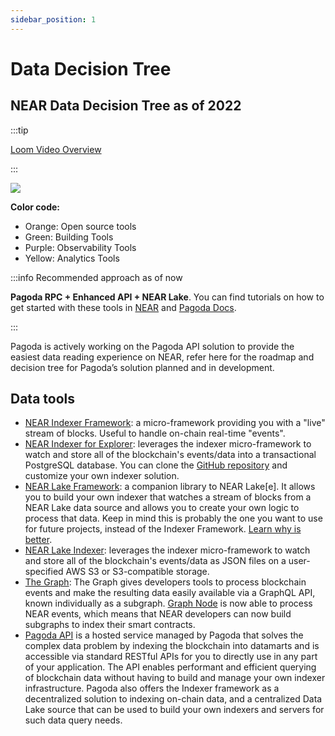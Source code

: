 ```yaml
---
sidebar_position: 1
---
```


# Data Decision Tree

## NEAR Data Decision Tree as of 2022

:::tip

[Loom Video Overview](https://www.loom.com/share/b6894b06a617453b81ae8872ab914b76)

:::

![](/img/tree/image4.png)


**Color code:**
- Orange: Open source tools
- Green: Building Tools
- Purple: Observability Tools
- Yellow: Analytics Tools


:::info Recommended approach as of now

**Pagoda RPC + Enhanced API + NEAR Lake**.
You can find tutorials on how to get started with these tools in [NEAR](http://docs.near.org) and [Pagoda Docs](http://docs.pagoda.co). 

:::

Pagoda is actively working on the Pagoda API solution to provide the easiest data reading experience on NEAR, refer here for the roadmap and decision tree for Pagoda’s solution planned and in development.

## Data tools

* [NEAR Indexer Framework](https://docs.near.org/concepts/advanced/near-indexer-framework): a micro-framework providing you with a "live" stream of blocks. Useful to handle on-chain real-time "events".
* [NEAR Indexer for Explorer](https://docs.near.org/tools/indexer-for-explorer): leverages the indexer micro-framework to watch and store all of the blockchain's events/data into a transactional PostgreSQL database. You can clone the [GitHub repository](https://github.com/near/near-indexer-for-explorer) and customize your own indexer solution.
* [NEAR Lake Framework](https://docs.near.org/concepts/advanced/near-lake-framework): a companion library to NEAR Lake[e]. It allows you to build your own indexer that watches a stream of blocks from a NEAR Lake data source and allows you to create your own logic to process that data. Keep in mind this is probably the one you want to use for future projects, instead of the Indexer Framework. [Learn why is better](https://docs.near.org/concepts/advanced/near-indexer-framework#why-is-it-better-than-near-indexer-framework).
* [NEAR Lake Indexer](https://docs.near.org/concepts/advanced/near-lake-framework): leverages the indexer micro-framework to watch and store all of the blockchain's events/data as JSON files on a user-specified AWS S3 or S3-compatible storage.
* [The Graph](https://thegraph.com/docs/en/cookbook/near/): The Graph gives developers tools to process blockchain events and make the resulting data easily available via a GraphQL API, known individually as a subgraph. [Graph Node](https://github.com/graphprotocol/graph-node) is now able to process NEAR events, which means that NEAR developers can now build subgraphs to index their smart contracts.
* [Pagoda API](https://pagoda.co) is a hosted service managed by Pagoda that solves the complex data problem by indexing the blockchain into datamarts and is accessible via standard RESTful APIs for you to directly use in any part of your application. The API enables performant and efficient querying of blockchain data without having to build and manage your own indexer infrastructure. Pagoda also offers the Indexer framework as a decentralized solution to indexing on-chain data, and a centralized Data Lake source that can be used to build your own indexers and servers for such data query needs.

